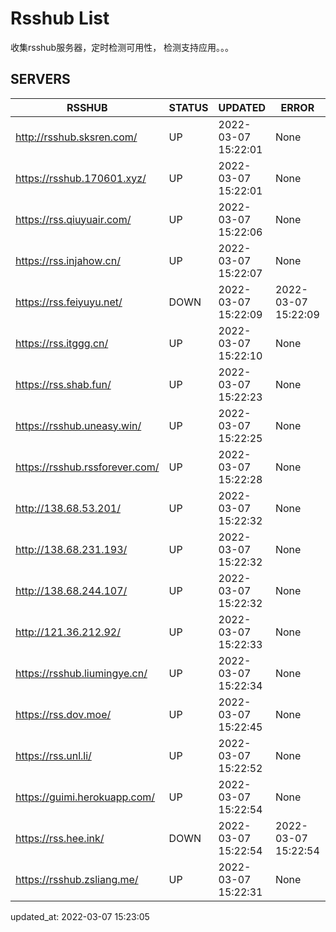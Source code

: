 # Rsshub List

收集rsshub服务器，定时检测可用性， 检测支持应用。。。


## SERVERS

|  RSSHUB   | STATUS  | UPDATED  | ERROR  | TWITTER |  
|  ----  | ----  | ----  | ----  | ---- |  
| http://rsshub.sksren.com/ | UP | 2022-03-07 15:22:01 | None |OK|  
| https://rsshub.170601.xyz/ | UP | 2022-03-07 15:22:01 | None ||  
| https://rss.qiuyuair.com/ | UP | 2022-03-07 15:22:06 | None ||  
| https://rss.injahow.cn/ | UP | 2022-03-07 15:22:07 | None ||  
| https://rss.feiyuyu.net/ | DOWN | 2022-03-07 15:22:09 | 2022-03-07 15:22:09 |  
| https://rss.itggg.cn/ | UP | 2022-03-07 15:22:10 | None ||  
| https://rss.shab.fun/ | UP | 2022-03-07 15:22:23 | None |OK|  
| https://rsshub.uneasy.win/ | UP | 2022-03-07 15:22:25 | None |OK|  
| https://rsshub.rssforever.com/ | UP | 2022-03-07 15:22:28 | None |OK|  
| http://138.68.53.201/ | UP | 2022-03-07 15:22:32 | None ||  
| http://138.68.231.193/ | UP | 2022-03-07 15:22:32 | None ||  
| http://138.68.244.107/ | UP | 2022-03-07 15:22:32 | None ||  
| http://121.36.212.92/ | UP | 2022-03-07 15:22:33 | None ||  
| https://rsshub.liumingye.cn/ | UP | 2022-03-07 15:22:34 | None ||  
| https://rss.dov.moe/ | UP | 2022-03-07 15:22:45 | None ||  
| https://rss.unl.li/ | UP | 2022-03-07 15:22:52 | None ||  
| https://guimi.herokuapp.com/ | UP | 2022-03-07 15:22:54 | None ||  
| https://rss.hee.ink/ | DOWN | 2022-03-07 15:22:54 | 2022-03-07 15:22:54 |  
| https://rsshub.zsliang.me/ | UP | 2022-03-07 15:22:31 | None |OK|  
  

updated_at: 2022-03-07 15:23:05  
